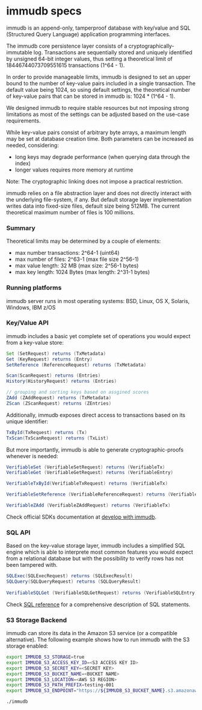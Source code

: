 # immudb specs

<WrappedSection>

immudb is an append-only, tamperproof database with key/value and SQL (Structured Query Language) application programming interfaces.

The immudb core persistence layer consists of a cryptographically-immutable log. Transactions are sequentially stored and uniquely identified by unsigned 64-bit integer values, thus setting a theoretical limit of 18446744073709551615 transactions (1^64 - 1).

In order to provide manageable limits, immudb is designed to set an upper bound to the number of key-value pairs included in a single transaction. The default value being 1024, so using default settings, the theoretical number of key-value pairs that can be stored in immudb is: 1024 * (1^64 - 1).

We designed immudb to require stable resources but not imposing strong limitations as most of the settings can be adjusted based on the use-case requirements.

While key-value pairs consist of arbitrary byte arrays, a maximum length may be set at database creation time. Both parameters can be increased as needed, considering:

- long keys may degrade performance (when querying data through the index)
- longer values requires more memory at runtime

Note: The cryptographic linking does not impose a practical restriction.

immudb relies on a file abstraction layer and does not directly interact with the underlying file-system, if any. But default storage layer implementation writes data into fixed-size files, default size being 512MB. The current theoretical maximum number of files is 100 millions.

### Summary

Theoretical limits may be determined by a couple of elements:

- max number transactions: 2^64-1 (uint64)
- max number of files: 2^63-1 (max file size 2^56-1)
- max value length: 32 MB (max size: 2^56-1 bytes)
- max key length: 1024 Bytes (max length: 2^31-1 bytes)

### Running platforms

immudb server runs in most operating systems: BSD, Linux, OS X, Solaris, Windows, IBM z/OS

### Key/Value API

immudb includes a basic yet complete set of operations you would expect from a key-value store:

```java
Set (SetRequest) returns (TxMetadata)
Get (KeyRequest) returns (Entry)
SetReference (ReferenceRequest) returns (TxMetadata)

Scan(ScanRequest) returns (Entries)
History(HistoryRequest) returns (Entries)

// grouping and sorting keys based on assgined scores
ZAdd (ZAddRequest) returns (TxMetadata)
ZScan (ZScanRequest) returns (ZEntries)
```

Additionally, immudb exposes direct access to transactions based on its unique identifier:

```java
TxById(TxRequest) returns (Tx)
TxScan(TxScanRequest) returns (TxList)
```

But more importantly, immudb is able to generate cryptographic-proofs whenever is needed:

```java
VerifiableSet (VerifiableSetRequest) returns (VerifiableTx)
VerifiableGet (VerifiableGetRequest) returns (VerifiableEntry)

VerifiableTxById(VerifiableTxRequest) returns (VerifiableTx)

VerifiableSetReference (VerifiableReferenceRequest) returns (VerifiableTx)

VerifiableZAdd (VerifiableZAddRequest) returns (VerifiableTx)
```

Check official SDKs documentation at [develop with immudb](../develop/connection).

### SQL API

Based on the key-value storage layer, immudb includes a simplified SQL engine which is able to interprete most common features you
would expect from a relational database but with the possibility to verify rows has not been tampered with.

```java
SQLExec(SQLExecRequest) returns (SQLExecResult)
SQLQuery(SQLQueryRequest) returns (SQLQueryResult)
​
VerifiableSQLGet (VerifiableSQLGetRequest) returns (VerifiableSQLEntry)
```

Check [SQL reference](../develop/sql/transactions) for a comprehensive description of SQL statements.

### S3 Storage Backend

immudb can store its data in the Amazon S3 service (or a compatible alternative). The following example shows how to run immudb with the S3 storage enabled:

```bash
export IMMUDB_S3_STORAGE=true
export IMMUDB_S3_ACCESS_KEY_ID=<S3 ACCESS KEY ID>
export IMMUDB_S3_SECRET_KEY=<SECRET KEY>
export IMMUDB_S3_BUCKET_NAME=<BUCKET NAME>
export IMMUDB_S3_LOCATION=<AWS S3 REGION>
export IMMUDB_S3_PATH_PREFIX=testing-001
export IMMUDB_S3_ENDPOINT="https://${IMMUDB_S3_BUCKET_NAME}.s3.amazonaws.com"

./immudb
```

</WrappedSection>
